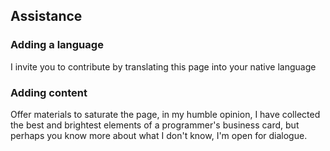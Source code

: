## Assistance

### Adding a language

I invite you to contribute by translating this page into your native language

### Adding content

Offer materials to saturate the page, in my humble opinion, I have collected the best and brightest elements of a
programmer's business card, but perhaps you know more about what I don't know, I'm open for dialogue.
